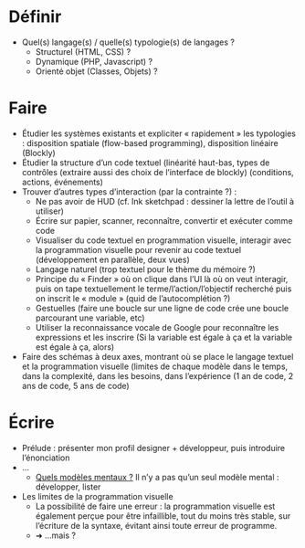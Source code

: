 # Définir

- Quel(s) langage(s) / quelle(s) typologie(s) de langages ?
  - Structurel (HTML, CSS) ?
  - Dynamique (PHP, Javascript) ?
  - Orienté objet (Classes, Objets) ?


# Faire

- Étudier les systèmes existants et expliciter « rapidement » les typologies : disposition spatiale (flow-based programming), disposition linéaire (Blockly)
- Étudier la structure d’un code textuel (linéarité haut-bas, types de contrôles (extraire aussi des choix de l’interface de blockly) (conditions, actions, événements)
- Trouver d’autres types d’interaction (par la contrainte ?) :
  - Ne pas avoir de HUD (cf. Ink sketchpad : dessiner la lettre de l’outil à utiliser)
  - Écrire sur papier, scanner, reconnaître, convertir et exécuter comme code
  - Visualiser du code textuel en programmation visuelle, interagir avec la programmation visuelle pour revenir au code textuel (développement en parallèle, deux vues)
  - Langage naturel (trop textuel pour le thème du mémoire ?)
  - Principe du « Finder » où on clique dans l’UI là où on veut interagir, puis on tape textuellement le terme/l’action/l’objectif recherché puis on inscrit le « module » (quid de l’autocomplétion ?)
  - Gestuelles (faire une boucle sur une ligne de code crée une boucle parcourant une variable, etc)
  - Utiliser la reconnaissance vocale de Google pour reconnaître les expressions et les inscrire (Si la variable est égale à ça et la variable est égale à ça, alors)
- Faire des schémas à deux axes, montrant où se place le langage textuel et la programmation visuelle (limites de chaque modèle dans le temps, dans la complexité, dans les besoins, dans l’expérience (1 an de code, 2 ans de code, 5 ans de code)


# Écrire

- Prélude : présenter mon profil designer + développeur, puis introduire l’énonciation 
- …
  - [Quels modèles mentaux ?](blog.interfacevision.com/info/vpls-and-mental-models/) Il n’y a pas qu’un seul modèle mental : développer, lister
- Les limites de la programmation visuelle
  - La possibilité de faire une erreur : la programmation visuelle est également perçue pour être infaillible, tout du moins très stable, sur l’écriture de la syntaxe, évitant ainsi toute erreur de programme.
  - ➜ …mais ?